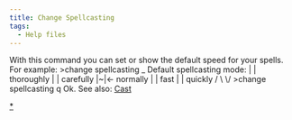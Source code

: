 ```yaml
---
title: Change Spellcasting
tags:
  - Help files
---
```

With this command you can set or show the default speed for your spells.
For example: \>change spellcasting _ Default spellcasting mode: \| \|
thoroughly \| \| carefully \|~\|\<- normally \| \| fast \| \| quickly /
\\ \\/ \>change spellcasting q Ok. See also: [Cast](Cast "wikilink")

[\*](Category:Spells "wikilink")